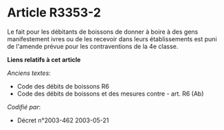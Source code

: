 # Article R3353-2

Le fait pour les débitants de boissons de donner à boire à des gens manifestement ivres ou de les recevoir dans leurs
établissements est puni de l'amende prévue pour les contraventions de la 4e classe.

**Liens relatifs à cet article**

_Anciens textes_:

  - Code des débits de boissons R6
  - Code des débits de boissons et des mesures contre  - art. R6 (Ab)

_Codifié par_:

  - Décret n°2003-462 2003-05-21
